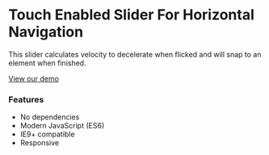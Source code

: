 # Touch Enabled Slider For Horizontal Navigation

This slider calculates velocity to decelerate when flicked and will snap to an element when finished.

[View our demo](https://jabes.github.io/SnapTouch/)

### Features

- No dependencies
- Modern JavaScript (ES6)
- IE9+ compatible
- Responsive
